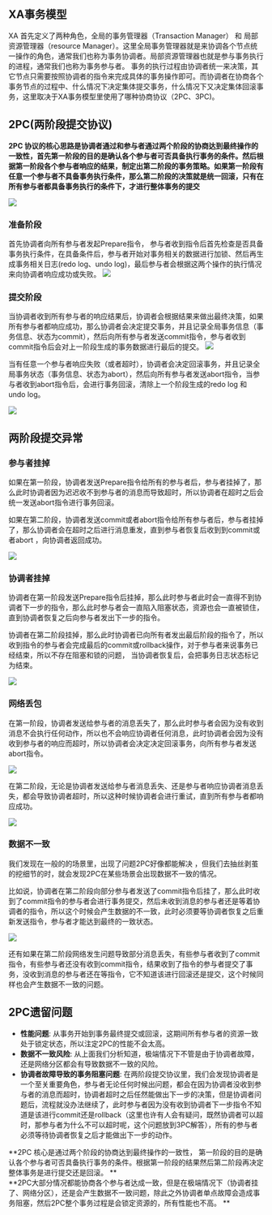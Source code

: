 
## XA事务模型
XA 首先定义了两种角色，全局的事务管理器（Transaction Manager） 和 局部资源管理器（resource Manager）。这里全局事务管理器就是来协调各个节点统一操作的角色，通常我们也称为事务协调者。局部资源管理器也就是参与事务执行的进程，通常我们也称为事务参与者。 事务的执行过程由协调者统一来决策，其它节点只需要按照协调者的指令来完成具体的事务操作即可。而协调者在协商各个事务节点的过程中、什么情况下决定集体提交事务，什么情况下又决定集体回滚事务，这里取决于XA事务模型里使用了哪种协商协议（2PC、3PC)。


## 2PC(两阶段提交协议)
**2PC 协议的核心思路是协调者通过和参与者通过两个阶段的协商达到最终操作的一致性，首先第一阶段的目的是确认各个参与者可否具备执行事务的条件。然后根据第一阶段各个参与者响应的结果，制定出第二阶段的事务策略。如果第一阶段有任意一个参与者不具备事务执行条件，那么第二阶段的决策就是统一回滚，只有在所有参与者都具备事务执行的条件下，才进行整体事务的提交**

![](./img/两阶段事务概览.png)

### 准备阶段
首先协调者向所有参与者发起Prepare指令， 参与者收到指令后首先检查是否具备事务执行条件，在具备条件后，参与者开始对事务相关的数据进行加锁、然后再生成事务相关日志(redo log、undo log)，最后参与者会根据这两个操作的执行情况来向协调者响应成功或失败。
![](./img/2PC准备阶段.png)

### 提交阶段
当协调者收到所有参与者的响应结果后，协调者会根据结果来做出最终决策，如果所有参与者都响应成功，那么协调者会决定提交事务，并且记录全局事务信息（事务信息、状态为commit），然后向所有参与者发送commit指令，参与者收到commit指令后会对上一阶段生成的事务数据进行最后的提交。
![](./img/2PC提交阶段1.png)

当有任意一个参与者响应失败（或者超时），协调者会决定回滚事务，并且记录全局事务状态（事务信息、状态为abort），然后向所有参与者发送abort指令，当参与者收到abort指令后，会进行事务回滚，清除上一个阶段生成的redo log 和undo log。

![](./img/2PC提交阶段2.png)

## 两阶段提交异常
### 参与者挂掉
如果在第一阶段，协调者发送Prepare指令给所有的参与者后，参与者挂掉了，那么此时协调者因为迟迟收不到参与者的消息而导致超时，所以协调者在超时之后会统一发送abort指令进行事务回滚。

如果在第二阶段，协调者发送commit或者abort指令给所有参与者后，参与者挂掉了，那么协调者会在超时之后进行消息重发，直到参与者恢复后收到到commit或者abort ，向协调者返回成功。

![](./img/2PC提交阶段_参与者挂掉.png)

### 协调者挂掉
协调者在第一阶段发送Prepare指令后挂掉，那么此时参与者此时会一直得不到协调者下一步的指令，那么此时参与者会一直陷入阻塞状态，资源也会一直被锁住，直到协调者恢复之后向参与者发出下一步的指令。

协调者在第二阶段挂掉，那么此时协调者已向所有者发出最后阶段的指令了，所以收到指令的参与者会完成最后的commit或rollback操作，对于参与者来说事务已经结束，所以不存在阻塞和锁的问题， 当协调者恢复后，会把事务日志状态标记为结束。

![](./img/2PC提交阶段_协调者挂掉.png)

### 网络丢包
在第一阶段，协调者发送给参与者的消息丢失了，那么此时参与者会因为没有收到消息不会执行任何动作，所以也不会响应协调者任何消息，此时协调者会因为没有收到参与者的响应而超时，所以协调者会决定决定回滚事务，向所有参与者发送abort指令。

![](./img/2PC提交阶段_准备阶段网络丢包.png)

在第二阶段，无论是协调者发送给参与者消息丢失、还是参与者响应协调者消息丢失，都会导致协调者超时，所以这种时候协调者会进行重试，直到所有参与者都响应成功。

![](./img/2PC提交阶段_提交阶段网络丢包.png)

### 数据不一致
我们发现在一般的的场景里，出现了问题2PC好像都能解决 ，但我们去抽丝剥茧的挖细节的时，就会发现2PC在某些场景会出现数据不一致的情况。

比如说，协调者在第二阶段向部分参与者发送了commit指令后挂了，那么此时收到了commit指令的参与者会进行事务提交，然后未收到消息的参与者还是等着协调者的指令，所以这个时候会产生数据的不一致，此时必须要等协调者恢复之后重新发送指令，参与者才能达到最终的一致状态。

![](./img/2PC提交阶段_数据不一致.png)

还有如果在第二阶段网络发生问题导致部分消息丢失，有些参与者收到了commit指令，有些参与者还没有收到commit指令，结果收到了指令的参与者提交了事务，没收到消息的参与者还在等指令，它不知道该进行回滚还是提交，这个时候同样也会产生数据不一致的问题。

## 2PC遗留问题
- **性能问题**: 从事务开始到事务最终提交或回滚，这期间所有参与者的资源一致处于锁定状态，所以注定2PC的性能不会太高。
- **数据不一致风险**: 从上面我们分析知道，极端情况下不管是由于协调者故障，还是网络分区都会有导致数据不一致的风险。
- **协调者故障导致的事务阻塞问题**: 在两阶段提交协议里，我们会发现协调者是一个至关重要角色，参与者无论任何时候出问题，都会在因为协调者没收到参与者的消息而超时，协调者超时之后任然能做出下一步的决策，但是协调者问题后，流程就没办法继续了，此时参与者因为没有收到协调者下一步指令不知道是该进行commit还是rollback（这里也许有人会有疑问，既然协调者可以超时，那参与者为什么不可以超时呢，这个问题放到3PC解答），所有的参与者必须等待协调者恢复之后才能做出下一步的动作。

**2PC 核心是通过两个阶段的协商达到最终操作的一致性， 第一阶段的目的是确认各个参与者可否具备执行事务的条件。根据第一阶段的结果然后第二阶段再决定整体事务是进行提交还是回滚。  **   
**2PC大部分情况都能协商各个参与者达成一致，但是在极端情况下（协调者挂了、网络分区），还是会产生数据不一致问题，除此之外协调者单点故障会造成事务阻塞，然后2PC整个事务过程是会锁定资源的，所有性能也不高。 **
